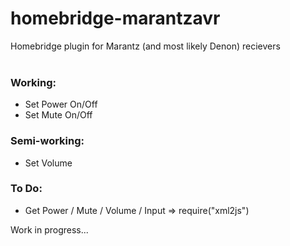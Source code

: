 # homebridge-marantzavr
Homebridge plugin for Marantz (and most likely Denon) recievers
<br>
<br>
### Working:
* Set Power On/Off
* Set Mute On/Off

### Semi-working:
* Set Volume

### To Do:
* Get Power / Mute / Volume / Input => require("xml2js")


Work in progress...
